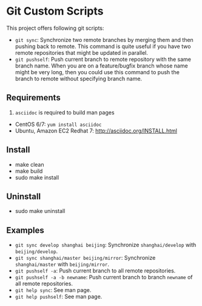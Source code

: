 # Git Custom Scripts

This project offers following git scripts:
* `git sync`: Synchronize two remote branches by merging them and then pushing back to remote. This command is quite useful if you have two remote repositories that might be updated in parallel.
* `git pushself`: Push current branch to remote repository with the same branch name. When you are on a feature/bugfix branch whose name might be very long, then you could use this command to push the branch to remote without specifying branch name.

## Requirements

1. `asciidoc` is required to build man pages
  * CentOS 6/7: `yum install asciidoc`
  * Ubuntu, Amazon EC2 Redhat 7: http://asciidoc.org/INSTALL.html

## Install

* make clean
* make build
* sudo make install

## Uninstall

* sudo make uninstall

## Examples

* `git sync develop shanghai beijing`: Synchronize `shanghai/develop` with `beijing/develop`.
* `git sync shanghai/master beijing/mirror`: Synchronize `shanghai/master` with `beijing/mirror`.
* `git pushself -a`: Push current branch to all remote repositories.
* `git pushself -a -b newname`: Push current branch to branch `newname` of all remote repositories.
* `git help sync`: See man page.
* `git help pushself`: See man page.

